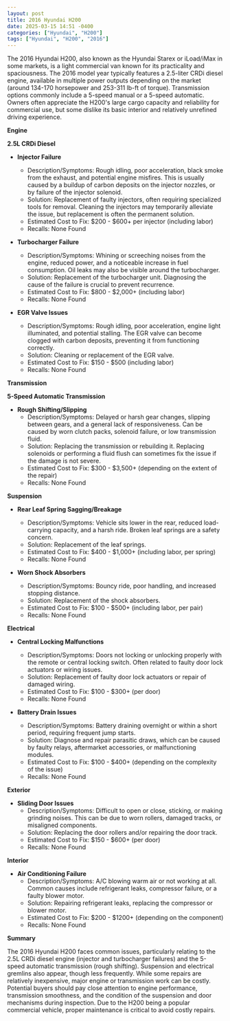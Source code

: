 ```yaml
---
layout: post
title: 2016 Hyundai H200
date: 2025-03-15 14:51 -0400
categories: ["Hyundai", "H200"]
tags: ["Hyundai", "H200", "2016"]
---
```

The 2016 Hyundai H200, also known as the Hyundai Starex or iLoad/iMax in some markets, is a light commercial van known for its practicality and spaciousness. The 2016 model year typically features a 2.5-liter CRDi diesel engine, available in multiple power outputs depending on the market (around 134-170 horsepower and 253-311 lb-ft of torque). Transmission options commonly include a 5-speed manual or a 5-speed automatic. Owners often appreciate the H200's large cargo capacity and reliability for commercial use, but some dislike its basic interior and relatively unrefined driving experience.

**Engine**

**2.5L CRDi Diesel**

*   **Injector Failure**
    *   Description/Symptoms: Rough idling, poor acceleration, black smoke from the exhaust, and potential engine misfires. This is usually caused by a buildup of carbon deposits on the injector nozzles, or by failure of the injector solenoid.
    *   Solution: Replacement of faulty injectors, often requiring specialized tools for removal. Cleaning the injectors may temporarily alleviate the issue, but replacement is often the permanent solution.
    *   Estimated Cost to Fix: $200 - $600+ per injector (including labor)
    *   Recalls: None Found

*   **Turbocharger Failure**
    *   Description/Symptoms: Whining or screeching noises from the engine, reduced power, and a noticeable increase in fuel consumption. Oil leaks may also be visible around the turbocharger.
    *   Solution: Replacement of the turbocharger unit. Diagnosing the cause of the failure is crucial to prevent recurrence.
    *   Estimated Cost to Fix: $800 - $2,000+ (including labor)
    *   Recalls: None Found

*   **EGR Valve Issues**
    *   Description/Symptoms: Rough idling, poor acceleration, engine light illuminated, and potential stalling. The EGR valve can become clogged with carbon deposits, preventing it from functioning correctly.
    *   Solution: Cleaning or replacement of the EGR valve.
    *   Estimated Cost to Fix: $150 - $500 (including labor)
    *   Recalls: None Found

**Transmission**

**5-Speed Automatic Transmission**

*   **Rough Shifting/Slipping**
    *   Description/Symptoms: Delayed or harsh gear changes, slipping between gears, and a general lack of responsiveness. Can be caused by worn clutch packs, solenoid failure, or low transmission fluid.
    *   Solution: Replacing the transmission or rebuilding it. Replacing solenoids or performing a fluid flush can sometimes fix the issue if the damage is not severe.
    *   Estimated Cost to Fix: $300 - $3,500+ (depending on the extent of the repair)
    *   Recalls: None Found

**Suspension**

*   **Rear Leaf Spring Sagging/Breakage**
    *   Description/Symptoms: Vehicle sits lower in the rear, reduced load-carrying capacity, and a harsh ride. Broken leaf springs are a safety concern.
    *   Solution: Replacement of the leaf springs.
    *   Estimated Cost to Fix: $400 - $1,000+ (including labor, per spring)
    *   Recalls: None Found

*   **Worn Shock Absorbers**
    *   Description/Symptoms: Bouncy ride, poor handling, and increased stopping distance.
    *   Solution: Replacement of the shock absorbers.
    *   Estimated Cost to Fix: $100 - $500+ (including labor, per pair)
    *   Recalls: None Found

**Electrical**

*   **Central Locking Malfunctions**
    *   Description/Symptoms: Doors not locking or unlocking properly with the remote or central locking switch. Often related to faulty door lock actuators or wiring issues.
    *   Solution: Replacement of faulty door lock actuators or repair of damaged wiring.
    *   Estimated Cost to Fix: $100 - $300+ (per door)
    *   Recalls: None Found

*   **Battery Drain Issues**
    *   Description/Symptoms: Battery draining overnight or within a short period, requiring frequent jump starts.
    *   Solution: Diagnose and repair parasitic draws, which can be caused by faulty relays, aftermarket accessories, or malfunctioning modules.
    *   Estimated Cost to Fix: $100 - $400+ (depending on the complexity of the issue)
    *   Recalls: None Found

**Exterior**

*   **Sliding Door Issues**
    *   Description/Symptoms: Difficult to open or close, sticking, or making grinding noises. This can be due to worn rollers, damaged tracks, or misaligned components.
    *   Solution: Replacing the door rollers and/or repairing the door track.
    *   Estimated Cost to Fix: $150 - $600+ (per door)
    *   Recalls: None Found

**Interior**

*   **Air Conditioning Failure**
    *   Description/Symptoms: A/C blowing warm air or not working at all. Common causes include refrigerant leaks, compressor failure, or a faulty blower motor.
    *   Solution: Repairing refrigerant leaks, replacing the compressor or blower motor.
    *   Estimated Cost to Fix: $200 - $1200+ (depending on the component)
    *   Recalls: None Found

**Summary**

The 2016 Hyundai H200 faces common issues, particularly relating to the 2.5L CRDi diesel engine (injector and turbocharger failures) and the 5-speed automatic transmission (rough shifting). Suspension and electrical gremlins also appear, though less frequently. While some repairs are relatively inexpensive, major engine or transmission work can be costly. Potential buyers should pay close attention to engine performance, transmission smoothness, and the condition of the suspension and door mechanisms during inspection. Due to the H200 being a popular commercial vehicle, proper maintenance is critical to avoid costly repairs.

